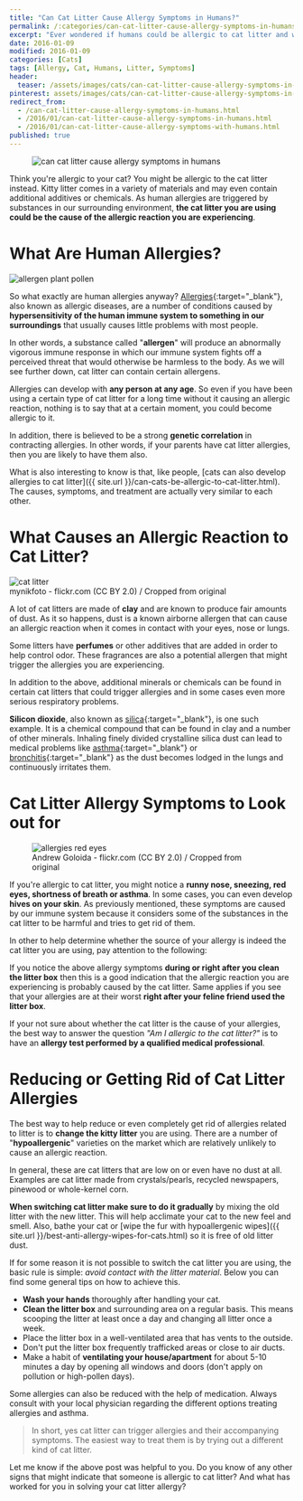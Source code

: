 ```yaml
---
title: "Can Cat Litter Cause Allergy Symptoms in Humans?"
permalink: /:categories/can-cat-litter-cause-allergy-symptoms-in-humans.html
excerpt: "Ever wondered if humans could be allergic to cat litter and what the symptoms would be?"
date: 2016-01-09
modified: 2016-01-09
categories: [Cats]
tags: [Allergy, Cat, Humans, Litter, Symptoms]
header:
  teaser: /assets/images/cats/can-cat-litter-cause-allergy-symptoms-in-humans-teaser.jpg
pinterest: assets/images/cats/can-cat-litter-cause-allergy-symptoms-in-humans.jpg
redirect_from:
  - /can-cat-litter-cause-allergy-symptoms-in-humans.html
  - /2016/01/can-cat-litter-cause-allergy-symptoms-in-humans.html
  - /2016/01/can-cat-litter-cause-allergy-symptoms-with-humans.html
published: true
---
```


<figure>
  <img src="{{ site.url }}/assets/images/cats/can-cat-litter-cause-allergy-symptoms-in-humans.jpg" alt="can cat litter cause allergy symptoms in humans">
</figure>

Think you're allergic to your cat? You might be allergic to the cat litter instead. Kitty litter comes in a variety of materials and may even contain additional additives or chemicals. As human allergies are triggered by substances in our surrounding environment, **the cat litter you are using could be the cause of the allergic reaction you are experiencing**.

# What Are Human Allergies?

<img src="{{ site.url }}/assets/images/cats/allergen-plant-pollen.jpg" alt="allergen plant pollen" class="align-right">

So what exactly are human allergies anyway? [Allergies](https://en.wikipedia.org/wiki/Allergy){:target="_blank"}, also known as allergic diseases, are a number of conditions caused by **hypersensitivity of the human immune system to something in our surroundings** that usually causes little problems with most people.

In other words, a substance called "**allergen**" will produce an abnormally vigorous immune response in which our immune system fights off a perceived threat that would otherwise be harmless to the body. As we will see further down, cat litter can contain certain allergens.

Allergies can develop with **any person at any age**. So even if you have been using a certain type of cat litter for a long time without it causing an allergic reaction, nothing is to say that at a certain moment, you could become allergic to it.

In addition, there is believed to be a strong **genetic correlation** in contracting allergies. In other words, if your parents have cat litter allergies, then you are likely to have them also.

What is also interesting to know is that, like people, [cats can also develop allergies to cat litter]({{ site.url }}/can-cats-be-allergic-to-cat-litter.html). The causes, symptoms, and treatment are actually very similar to each other.

# What Causes an Allergic Reaction to Cat Litter?

<div>
  <img src="{{ site.url }}/assets/images/cats/cat-litter.jpg" alt="cat litter" class="align-right">
  <figcaption>mynikfoto - flickr.com (CC BY 2.0) / Cropped from original</figcaption>
</div>

A lot of cat litters are made of **clay** and are known to produce fair amounts of dust. As it so happens, dust is a known airborne allergen that can cause an allergic reaction when it comes in contact with your eyes, nose or lungs.

Some litters have **perfumes** or other additives that are added in order to help control odor. These fragrances are also a potential allergen that might trigger the allergies you are experiencing.

In addition to the above, additional minerals or chemicals can be found in certain cat litters that could trigger allergies and in some cases even more serious respiratory problems.

**Silicon dioxide**, also known as [silica](https://en.wikipedia.org/wiki/Silicon_dioxide){:target="_blank"}, is one such example. It is a chemical compound that can be found in clay and a number of other minerals. Inhaling finely divided crystalline silica dust can lead to medical problems like [asthma](https://en.wikipedia.org/wiki/Asthma){:target="_blank"} or [bronchitis](https://en.wikipedia.org/wiki/Bronchitis){:target="_blank"} as the dust becomes lodged in the lungs and continuously irritates them.

# Cat Litter Allergy Symptoms to Look out for

<figure>
  <img src="{{ site.url }}/assets/images/cats/allergies-red-eyes.jpg" alt="allergies red eyes">
  <figcaption>Andrew Goloida - flickr.com (CC BY 2.0) / Cropped from original</figcaption>
</figure>

If you're allergic to cat litter, you might notice a **runny nose, sneezing, red eyes, shortness of breath or asthma**. In some cases, you can even develop **hives on your skin**. As previously mentioned, these symptoms are caused by our immune system because it considers some of the substances in the cat litter to be harmful and tries to get rid of them.

In other to help determine whether the source of your allergy is indeed the cat litter you are using, pay attention to the following:

If you notice the above allergy symptoms **during or right after you clean the litter box** then this is a good indication that the allergic reaction you are experiencing is probably caused by the cat litter. Same applies if you see that your allergies are at their worst **right after your feline friend used the litter box**.

If your not sure about whether the cat litter is the cause of your allergies, the best way to answer the question _"Am I allergic to the cat litter?"_ is to have an **allergy test performed by a qualified medical professional**.

# Reducing or Getting Rid of Cat Litter Allergies

The best way to help reduce or even completely get rid of allergies related to litter is to **change the kitty litter** you are using. There are a number of "**hypoallergenic**" varieties on the market which are relatively unlikely to cause an allergic reaction.

In general, these are cat litters that are low on or even have no dust at all. Examples are cat litter made from crystals/pearls, recycled newspapers, pinewood or whole-kernel corn.

**When switching cat litter make sure to do it gradually** by mixing the old litter with the new litter. This will help acclimate your cat to the new feel and smell. Also, bathe your cat or [wipe the fur with hypoallergenic wipes]({{ site.url }}/best-anti-allergy-wipes-for-cats.html) so it is free of old litter dust.

If for some reason it is not possible to switch the cat litter you are using, the basic rule is simple: _avoid contact with the litter material_. Below you can find some general tips on how to achieve this.

* **Wash your hands** thoroughly after handling your cat.
* **Clean the litter box** and surrounding area on a regular basis. This means scooping the litter at least once a day and changing all litter once a week.
* Place the litter box in a well-ventilated area that has vents to the outside.
* Don't put the litter box frequently trafficked areas or close to air ducts.
* Make a habit of **ventilating your house/apartment** for about 5-10 minutes a day by opening all windows and doors (don't apply on pollution or high-pollen days).

Some allergies can also be reduced with the help of medication. Always consult with your local physician regarding the different options treating allergies and asthma.

> In short, yes cat litter can trigger allergies and their accompanying symptoms. The easiest way to treat them is by trying out a different kind of cat litter.

Let me know if the above post was helpful to you. Do you know of any other signs that might indicate that someone is allergic to cat litter? And what has worked for you in solving your cat litter allergy?
